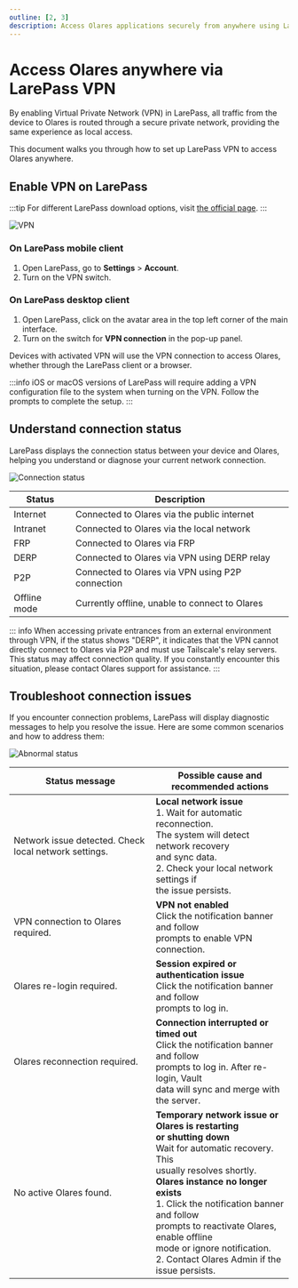 ```yaml
---
outline: [2, 3]
description: Access Olares applications securely from anywhere using LarePass VPN. Learn VPN setup, troubleshooting, and how to enforce VPN-only access for maximum security.
---
```


# Access Olares anywhere via LarePass VPN

By enabling Virtual Private Network (VPN) in LarePass, all traffic from the device to Olares is routed through a secure private network, providing the same experience as local access.

This document walks you through how to set up LarePass VPN to access Olares anywhere.


## Enable VPN on LarePass

:::tip
For different LarePass download options, visit [the official page](https://olares.com/larepass).
:::

![VPN](/images/manual/larepass/vpn.jpg)

### On LarePass mobile client
1. Open LarePass, go to **Settings** > **Account**.
2. Turn on the VPN switch.

### On LarePass desktop client
1. Open LarePass, click on the avatar area in the top left corner of the main interface.
2. Turn on the switch for **VPN connection** in the pop-up panel.

Devices with activated VPN will use the VPN connection to access Olares, whether through the LarePass client or a browser.

:::info
iOS or macOS versions of LarePass will require adding a VPN configuration file to the system when turning on the VPN. Follow the prompts to complete the setup.
:::

## Understand connection status
LarePass displays the connection status between your device and Olares, helping you understand or diagnose your current network connection.

![Connection status](/images/manual/larepass/connection-status.jpg)

| Status       | Description                                      |
|--------------|--------------------------------------------------|
| Internet     | Connected to Olares via the public internet      |
| Intranet     | Connected to Olares via the local network        |
| FRP          | Connected to Olares via FRP                      |
| DERP         | Connected to Olares via VPN using DERP relay     |
| P2P          | Connected to Olares via VPN using P2P connection |
| Offline mode | Currently offline, unable to connect to Olares   |

::: info
When accessing private entrances from an external environment through VPN, if the status shows "DERP", it indicates that the VPN cannot directly connect to Olares via P2P and must use Tailscale's relay servers. This status may affect connection quality. If you constantly encounter this situation, please contact Olares support for assistance.
:::

## Troubleshoot connection issues
If you encounter connection problems, LarePass will display diagnostic messages to help you resolve the issue. Here are some common scenarios and how to address them:

![Abnormal status](/images/manual/larepass/abnormal-state.jpg)

| Status message                                        | Possible cause and recommended actions                                                                                                                                                                                                                                                                                                                       |
|-------------------------------------------------------|--------------------------------------------------------------------------------------------------------------------------------------------------------------------------------------------------------------------------------------------------------------------------------------------------------------------------------------------------------------|
| Network issue detected. Check local network settings. | **Local network issue** <br> 1. Wait for automatic reconnection. <br/>The system will detect network recovery <br/>and sync data.<br/> 2. Check your local network settings if <br/>the issue persists.                                                                                                                                                                     |
| VPN connection to Olares required.                    | **VPN not enabled** <br> Click the notification banner and follow <br/>prompts to enable VPN connection.                                                                                                                                                                                                                                                          |
| Olares re-login required.                             | **Session expired or authentication issue** <br> Click the notification banner and follow<br/> prompts to log in.                                                                                                                                                                                                                                                 |
| Olares reconnection required.                         | **Connection interrupted or timed out** <br> Click the notification banner and follow<br/> prompts to log in. After re-login, Vault <br/>data will sync and merge with the server.                                                                                                                                                                                     |
| No active Olares found.                               | **Temporary network issue or Olares is restarting<br/> or shutting down** <br> Wait for automatic recovery. This <br/>usually resolves shortly. <br> **Olares instance no longer exists** <br> 1. Click the notification banner and follow<br/> prompts to reactivate Olares, enable offline <br/>mode or ignore notification. <br> 2. Contact Olares Admin if the issue persists. |
